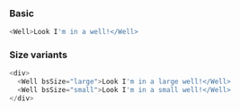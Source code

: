 ### Basic

```js
<Well>Look I'm in a well!</Well>
```

### Size variants

```js
<div>
  <Well bsSize="large">Look I'm in a large well!</Well>
  <Well bsSize="small">Look I'm in a small well!</Well>
</div>
```
